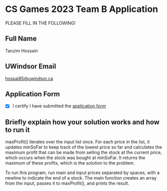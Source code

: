# CS Games 2023 Team B Application

PLEASE FILL IN THE FOLLOWING!

## Full Name
Tanzim Hossain

## UWindsor Email
hossai85@uwindsor.ca

## Application Form
- [x] I certify I have submitted the [application form](https://forms.office.com/r/R4A1JyB3Xf)

## Briefly explain how your solution works and how to run it 

maxProfit() iterates over the input list once. For each price in the list, it updates minSoFar to keep track of the lowest price so far and calculates the maximum profit that can be made from selling the stock at the current price, which occurs when the stock was bought at minSoFar. It returns the maximum of these profits, which is the solution to the problem.

To run this program, run main and input prices separated by spaces, with a newline to indicate the end of a stock. The main function creates an array from the input, passes it to maxProfit(), and prints the result.
